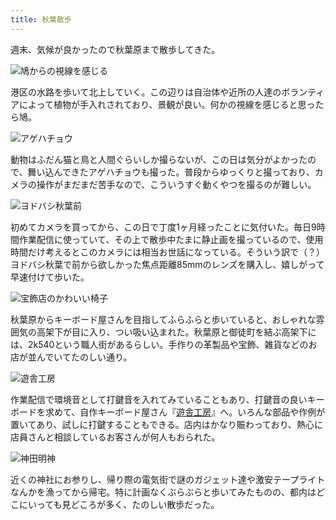 ```yaml
---
title: 秋葉散歩
---
```

週末、気候が良かったので秋葉原まで散歩してきた。

![](https://lh3.googleusercontent.com/docs/AG8NV2bxLHeJ-sWB8aIgGbyxrpyMj2Iv7jh-T59kyU1K_NRIsDLrQR3DtGB6BNkIn0V1h_9h6Vk1RztTf521McaLVgOWMlhzW9VY-NqoWBrcufKUCa63wGG3zAOQEIw1YWSIeLLNHxzYww5uaXIHYOubAFlqt9Dnbj40L2A_aylCUWTI0gm07xnb4eK7XbXtcbc3dsE7VrVl10gsi8PJvC_vu9x9dhGSh5AsijWj-GlBq5AqOMx_HCGHbyZ5IOeTvWSyEzL1myr8r31Ebds5Ae96VFUmc9IgaaEySHkgMo0bVKUvA5uvJ14YeZx0Q2YkBuKTvhmZWRhCnOrhwtV1MA0zcYcEf_tc3Y1T4Pgy-NXBrtFizuOVq1r03Y7fMKPo4TTm3rpwbwEP77ATFS_dzVc_Wxb-UPFHbcO92VT4tJlvjNmoKQCTH6EYPD8YTHO8jW5Ur1Fi2K3y-TqMdFfbZHPwoQKUqd1zCyDQ3VMwmo-YZFIrv0eBwRpIVXAgrXFWxZEMju53tFvzYqoYuQyG-RkA_jqHFk68_jX6Qo9BG7qqZGd0ymXpEamDT_nUtSlCEcxTkStJ0pKMZs4rrVC_HGHM-wdbDF3_Jkh_LETN4XDAGClrCxeYwk26iSNReIGrNmaTrNM2NVqXmloL71g9jJggm-mgRox82xaU3E6THDTnmDhgkJO6CiZ_9M6nSqacG2JzsbTgTGP_PHu0srGfVL2LZVvQhZXa5kr3F-7Upyu3BI3HUMOBbgTVrNmnpPJI67PqY3o96UwAw0cAMo3WLF9lTFmAl9UxS1l5vXXvgX75iH1c_Luf5xsptILlUTdaIfODSNub4dUz2IspbKs43VXdabIHA-E7eIM4GozK97oXwoblbhHolDWjkRbACeEwzhfUqm1gkCJ1NS5bafSliwL5S9CbtHis11AcC8QUTo2RA3M4W11qEzSrM0BLXunrhNvLTKFIwuVw00u_lz6-IFKd-mFJFjc2IPr4-UOhAhnOyyJDbW7rEEuvYWpvX4PU6ADUMPgenrUjTcaL9LkNwir8wl0v8wnakzRfNNnlqTHnec5aNQk4YZ1vKJzH55U5e2CvFtHQ503anCf8u8kvJzDrz4oe7w-9BHV_Y1Etn5E6_OI9FPbx2KvVO5K-Hi-44Z8FF3IdcNpcSBHF-5iTwWGS3WqBfpzpjhZfr4Wy58bZvYvTKEL03vHtzRT3Tf41letVnUBZLyWm4vOSSKbxhEcjYQFscvtt2v2s2ZlqrhopmXlpAmTwMQ "鳩からの視線を感じる")

港区の水路を歩いて北上していく。この辺りは自治体や近所の人達のボランティアによって植物が手入れされており、景観が良い。何かの視線を感じると思ったら鳩。

![](https://lh3.googleusercontent.com/docs/AG8NV2aA4uUfC-lpHTCixhEvlDo5MHEqU-B7bcbZR-LTZlyBEUicq0UtpCFSy5Es7jcH_3pcfDzPgzmxXhlH2yuoaIEJ7pqx3RDSBT41Qd3WT-3m_TBFFHUGPEDJUxx8LyK1HvM0wnKtH2NtHIDoZ_W33KSdxZyo-kk3ypfl6Uttx_gaWxXlrG2nqrQ7ED2LPvwvdqB4Y8ui9JoHB9iiprHmOJ4w-JsR2TjP3ALxq9xYz81uWIviqTn94GzKf2Ya-6zGKD_BGjPdTy-PC4RCX_K6_Eza-g8eeyUzk5dh5AbT6sdW0wIxiiHsuhuqGA46KMdTOdf5lzc2O48WiWW_zODiEPTZIPfm6Yy9CND-utJ5zKsMb7BYhChn4ZVO7-cD_AZeJNvDZa_TbTpxq1N-8esfZtcFsoBw6VQn6zO_NPIVxgMMRFdh8pxiX18i1tVVB3jNsV9_sKMC8iodKOdAQ952z1bzaj8EgUjYsIxjsPVNBvAZA1z--uMhymiqoc1m3pUIWa2OPdFfnOZt8H0BWcwF8kdVZKiLK2ZxINCxMJ3mJjtR2LsrwQk5dyqw-zB7MUxlxM5D18nvemIpn1Hr0wUmp1M5oJyKGgNvF83w8rVAjXYyB5xbiLndbETMUYSIVE16AQDrsDzpQiW53WyZUrhch2jza-Ez5W2DgiBt5_4ZtbCYUF95HROA95sQhYMOjQ9Ou0LILpDCmbxINlJsI5_PUzyslyoi9zPYsYBgAVh7Z1kdz3RAONEk0Mel6vUzJ8bVfJfN7OOQoT77i80oRoofRkKVE_jgsH8LRr5CMOGjBaMg8ujhgau07GMBubV9GHDCG2MB2dQTyM0CrQC3DWHYzYtAAWCXUrzo2fFjeqe2tIsTCUZUK8LUq3lHPeUfoWXyqUEqZp8qDVv67Si-qnTd4KvQYhAVFTbsmx6v90Jm_2W37gUDE1kSoCb4L5Ee4uE0Yekq75E2SEIuK-PpIqcRBy_VZg0t3WboscAbwJBqiQr-BqnpI0oJOqdP_xyqLwQo-9ZXwHZkZdc0qeVlvEZ1R0wyhN4TrBv6AZzDd7kUJwtgCHxH07VnDk49napQymY83ZjY4iyuo8QQOVOOfaCIJoYb9cXSJtxv9EvizjDkLtsltstrsK5gQiYmf8bxmE2GNUWZWGI7egyADpTxvVQCJQm27RboP3MkbMpdv9pm2M4pmMyrle7j2x_mA8XUXx23Jm-8FnwyRHEkNw-leU3z3c_Qls2AZV5o9bLtbiCFJuHY_oHzXA "アゲハチョウ")

動物はふだん猫と鳥と人間ぐらいしか撮らないが、この日は気分がよかったので、舞い込んできたアゲハチョウも撮った。普段からゆっくりと撮っており、カメラの操作がまだまだ苦手なので、こういうすぐ動くやつを撮るのが難しい。

![](https://lh3.googleusercontent.com/docs/AG8NV2aePnUM6YxOzv0kqLfGMYPVuGLWBplpxw9DonVYwnKuBD-7rBIY4yYY1UwdVBDYi4FLPueXyxdb4IHrsWP8wLVEk5TymloOSGeGcGEVBlYN5CXNb4_zX0A6P9FEQWgTC6hmbiPU83FFC8Ns0-DsiAbbW-BOC5BHE1Fh73IpYy7-6MTs-n6Mq_RayPW5Xn9a24N_JDBO8hkyq-uF7FxtEZwVUKhWhNBBooD47tXGrWSAIkDVB7s5K1jWnmWCGIt70kFy9kHdjwtq-KpU_x1MzdZx0CMy4ila97B4QkXVPbpvweUnFXgdmfRS3RYZ4VM48YmBmR45_Ypzuh_PyaWGmk0rygWzwP8s8fwgPYyk_JPhYtMmTbxNMrgY__gSNBGGFuaDrLhP__923CIek6Qd7ONhGKS12Rmhyc1mSrPUGihupoXd38_SluiFvqnaO4S8yQYuWrCCA8hZBYWvm_wpXhk-hxf0OoxbhHLu4EZ_79Xvy0ToVF0UGiEZNXvaJXA385ydnEacGcJKfa97H30obj00Who2QLdNlNaytg8rHtcT6h_lYf-Js3QRlowXW3eluLtwxH8KKHQMmGA6eFmBjzXd9Axg0p4vIhhbw2deLqg6E5h9OYX_B4hIzVyFc7c8ZrwrOATAn6RN8DO6Uk3DOEWGFQQSOUpV9FXAhWX4lXZZvmJT3iS4LRGHw-Vv4TgHpGyzfrcS36iFOxafbYRWBLtbA41juzsTDeFgcmASGIkvkDZoU4ihQ6TxDNv7q8d3czIJIDDrm4kFBVbXycmK8XN767p7qdgz_yMQfZUVju9vbgcIWDa0VAWWI7QcrUsTggdwkDvO2SazmY5CSiRPPK_293NL8o_QyCfD4eTldFK417aONBOPfxKFnqb3FkqgBeKRFPkUvPkeyfJgORid5JBCJF2qwqCvHhgMHyfmN1ZrYoMycSjkNlwVvRmY6uSnrHePhZAbjKQGLwjPTDKgqxk5gtBIuy4GpCSGqQT3VTLJ32lmtAKzFP8osH3QYOKfGTD3wejcLWuBt_t5JPwzMalf465ec15H6Auyux8jR-YSObdVUpEY0tVQBEgTflR7LNMZXo8deUOD5nbarHHc1sHgXVyhS1cjBPVkMi0aqxZFHXM5ZIfldGgYWtrtOVYbk4DYGEexkDG4Kfcg15UDLPOi-yUg0WamNMPZuynAzj1sbs6Z4czkDsh0LJH7YCsMI3NrtCDOyz8j-hKu4N5ddOQaMssZ6dhFlakVGjYY3T_DiR0a4w "ヨドバシ秋葉前")

初めてカメラを買ってから、この日で丁度1ヶ月経ったことに気付いた。毎日9時間作業配信に使っていて、その上で散歩中たまに静止画を撮っているので、使用時間だけ考えるとこのカメラには相当お世話になっている。そういう訳で（？）ヨドバシ秋葉で前から欲しかった焦点距離85mmのレンズを購入し、嬉しがって早速付けて歩いた。

![](https://lh3.googleusercontent.com/docs/AG8NV2YkIgzcWh11uXjysYy3BdjWz5xqXmJjR-D8qKNUs7P066wErKOo1htrkpgH5K5K1SyMtJksPkXmT7rAZ4yQxJdf6_i91Ra8_C0wmPUgGBZWVX1uQXBJLWPqr9glkeeXJpW3IuHPGOI1ZjdTnklILE-JQsjRRnDFbhCBL3poqjpURwcGEDzXEhdKGDFQpab52mssRtq0u6vt8vTJdxwfeZoQHfQL4pM3zsu72xRHvqYB9rW_MO_WaHTU8OYvDbnRI4VdX2nAgbfxP924wZdTFRvmNdVh1Yg9SRO59ILmcbnpFzRkTyWNlY0RQpe-_hAnFYhv6xPoUrrKymOQAkficU8k6SF_01QpSq--bntccMdneMEcthvGvMlb0lPnnvWVrQqIA7gFYGHi5lzITXbWMIIAGSMiL4YRgGmCxU3Rpb5tWxV-6Q-PDUNU08K23-s4VKEkFcY15J0bW5h46g-TrI3B4TDEV7uhWzCY3WqzLdliDGeOV1rWiYwIpUDcBfcD0S3Z-UndvGahxnAjLCroBoACIbMtySDPssuGMIIWV5ybmF7QXTsZ9GRizXhKe9GL0j4rGWr-n7XGjr0PmYnWhY9Oa7LEr0b1XUcbT15gKAEEfjzyR-UnKhrnGHdyqpDXePfL8dbG2SDs5ycPQwwmSG8LtubJGneX4A9hIJPcBQvHIuew5YJ-tekOY-UWFwgRWApjVXt6QWq3gJ44s0TH1c52g5Zs_oxky5RMmnGFGnry2Z9vHjnCF4V7o6zUTLKUCLaWYyEytAjYH58sAaeUHTe3PAIniA-FmCRyUxoVmJKuuDogogdB9XLGlxrtrAc_qirXnM__RhFsTHB0N0vvXi1M7EGdNkfita4YIFFMmw_m4XlqriaWKTLZxlWJdeTPq2jOpCgFJ4WUZuzRLCvtcE0SqjyTiu5qMafLOk6JyucjozY6Erf3EBpErhUtUfyyIFavSBf3P2499vey3Kh11V9NhvuySk2CVVGvv4StUVMXSM6sbpimh__6i6qXQP0v-2JCG8bIk17p-Uz0t5JTWBN3En1sP9WiO1ERFxnkEi40JswHChz9aiyjX1GHVwx_uoyOTpf9WsGm0N9ccogeJpVlYnokJVzm0g8NCMFjJlh_Z5ZiqzM_ri-6p0lRIOZwZInRPolerK7NNYTCPB3AnWnUwMZ5pEUTBalWqfickp90vWmgijkOyNM494QpBwHCNKePsSr7VBLYFS7TAlH1w8RJl21du8NBpSUpnHsr87TKuCVcUw "宝飾店のかわいい椅子")

秋葉原からキーボード屋さんを目指してふらふらと歩いていると、おしゃれな雰囲気の高架下が目に入り、つい吸い込まれた。秋葉原と御徒町を結ぶ高架下には、2k540という職人街があるらしい。手作りの革製品や宝飾、雑貨などのお店が並んでいてたのしい通り。

![](https://lh3.googleusercontent.com/docs/AG8NV2YWGsFIC1ZLl-8icsqRquRK9vFKyzeFCfMTUZ5AGlKg9qVdfOB4H9Te7E0Hj2Qg8wiPYWUwsOUiPoVNVgO2q4FLGY2kYBIGP3gErtKEoyD5YTcY58ViNL74-rdMlLrYGKdnRE75Kf_QfU9R_NBccW-5HHnclkDAbIzm2JOXeSaQo1pTqggQzz8oJtJyswGhvX9nCqfoYn2L6Kq0TdYybxe314EiQ75QpTWKwlECYWsjmpYNILZSmjWfjWgImaTf5lPfy1UDyJ8gLIYimBsCZFeQ2UrZi5reo_Hwr_GUJoVpEHtANKbF1xytJqRu7EgqFRT-4kACwxemYgcdNMVnupuqPFWzjd8AuDRxtEcZUDCOjL0MCiJLTbvRcQKxPPfsTd_HKR7YXP7i17iHu-aMuXsUm0_qVZOce5pf1UGGW-U68SnvKTs25KBEJyNEAcIkQAXv0QKkL259zOVlzkKlefriYoDumZ0_LGXyT_stU4JG4PmfVTJdjaUHb3XrMlFGzHvUFEZrw55H5BEfkVfjygv8kNf6_9TJExM2IWOCqCrRsev_8PstWn7DCJUEloJmlyC3yc94Eel4brQvNOON3JSutCuS_rc6jrjvp0dVkD69tTFDH3O73ViTHRIEzCCnLC9JB_JEScJQGXIEiq7OXZRIHcgwnH_Epx0qn94dZ8i9B8uPZX7f025GOwknoPhjIjr3tzdqfzRGK87n6XS7lCagtOAZxE_HgiVV8fk4RBn3xshss_NE1bFzD2qJmac1_23CQklxxmS5F2YjwwVM87TNZuJuIH2QV8nu9VorEfhyZBSNseyjproiAKPqWOAlEJnEglvDbIeaJb_pOtUutkD0Myd6cCisSCWzUWfWeuZJCN7R6soOv-9nCkeklkvl--TcpLKXdjsbzPQLRq8cfcdRgsnRQip0dgz-4iazw-zM0BpV4UFFPApXIk7pZnAgIXQKTTQmqtxODryzM6I7sa2C6My4Otq_j13Xrd3BxeYb7kx3JCmItoq9hJz4NyIBc2kKhgV1xPx0fF9_gA_Rza-79JXUYK4o6seP20mtLhEVLpGyKYM4YPuSdXyz7lSAqiptzyDeL8jeUENNgjaaX03e0eKzoVW2Y3gYJ4WLDJJODHev50fMxTpvD9wI0loRWV4yKothyhcvWcBvcmF8-EdJ7heX4LqIL6mHPfdFTSJHECVM6BxZBC8pGEu0XMz5i6O7ECenyYvrBBdHOMmuUyVyrJf_Q2Y5IVXEKrvqxVeH90ipwA "遊舎工房")

作業配信で環境音として打鍵音を入れてみていることもあり、打鍵音の良いキーボードを求めて、自作キーボード屋さん『[遊舎工房](https://yushakobo.jp/)』へ。いろんな部品や作例が置いてあり、試しに打鍵することもできる。店内はかなり賑わっており、熱心に店員さんと相談しているお客さんが何人もおられた。

![](https://lh3.googleusercontent.com/docs/AG8NV2Ya-YmGQwynbBcbJ_uDzOjEXnB73dyPVnnWApLc5IujDf2n64KwV33K2qt5AF-eLL8sv6uFK5dk2O5FOOSMpEdTflhULiN_uvPSCbBCtEGm4bbR5v0Ms8yxCbiHvkEsm2Cce0L8FW7UO2VxGqHFwY0uMeGvxGTUOGwxhTp9CeTFkHj_thh7rVMWmkuqYHu_NSIFINYyOR0aR047h3MLS7Y4qc9b4c9souuBxboNcycvAouOILkDRG2v9o6gh7hLysZ3gLa1nuo7Ki_6sGT8_LMg2QH_xpvuGPZGpuknPaKd9bmVYWzBWCFyRhTvBhhNd9eduGSoWbvvHO_UoqEHK2SHp4rYXmxL7Xt5LtS9fxe_aJxqewUPGz6RHtN0XGFfFw7O7Oego9aG1cYGK5rGYpxbQLLN-UMkSaMNgAcr8k2o3MYGaEY6V_Wy-PZ7-wdlzZHg4kIMALFSWyEV3DC2699tdLiHyDExzGHiyDNuSTvrbZTUdW085nvvhuCNfpqO-pjD1rAdsCl3F2y31lNFgP7GNzpgC3PUtI16CIsWVZi120v9VRLAruzFQMJbxWyS2nZ0QtEKHkJB0dh_mseEnbA-O_-Wv7bJubD9zHTNIwzZ16Qkol3AUs2UVjIT77WGm0GFFjnD_YMr7JfqIuVISMBeYhcKCFfoxyHhhanjrmtTp3Y4_iBNJUVPfxQ5lpuesyj3sP2MRHaWLeM0U7i30PpxyX6J78Pza5aQJICacp7lDFDN2gG08gM-4eXEItoEq7Qou-bsD0txQlrqsEkA08Zpq2l8sXcqS-uqTTJNzTbcSjPh-swQCflTuuhyxf4U2tVtJAAVuNlunOJESsrTCBw3aagKAqTfRjakUxNqSTQ4ehBmjvf5t4ytU7LCW-jDwsl16d1EAYUlzH2jFKZY9IsIM89w-Ky-PEqaRHJaVKC1K3y6c83FTq7DEJIfOZSGU0UeBca2M8CmNsXyqwjdjWUEjnSWZ7JH0FwrTS6NOR1C8ri15TuD4gsZUzIImSnGw57yEyPHZKjUHHORrlQ61TYN-iapCZBwn8PVHDNzMrPw8KHoOkc-S_iO9BHapIl0q4UOoLukS6f6NC9gju_QpK_9ZqvEMtRsDvW5B03KzZYCs2AM91j0GJoTndWyQgR5s1vNJ4nGD0tX4WWOibEBjLF0uqbFvUibN3-XMdFP3P5N90ZnAoXKO25Z8gtJ2EwNG4KoaZKDy6xWECMFhK0ciMa3nB5lKYgtj8_Wj9xE7lPsk8FgyA "神田明神")

近くの神社にお参りし、帰り際の電気街で謎のガジェット達や激安テープライトなんかを漁ってから帰宅。特に計画なくぶらぶらと歩いてみたものの、都内はどこにいっても見どころが多く、たのしい散歩だった。
